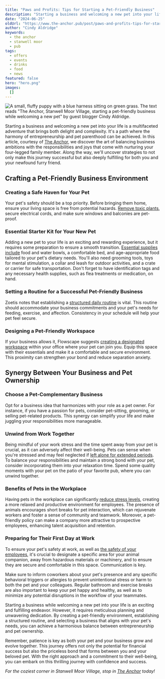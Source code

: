 ```yaml
---
title: "Paws and Profits: Tips for Starting a Pet-Friendly Business"
description: "Starting a business and welcoming a new pet into your life is a multifaceted adventure that brings both delight and complexity. It's a path where the harmony of entrepreneurship and pet parenthood can be achieved. In this article, courtesy of The Anchor, we discover the art of balancing business ambitions with the responsibilities and joys that come with nurturing your four-legged family member. Along the way, we'll uncover strategies to not only make this journey successful but also deeply fulf"
date: "2024-06-25"
oldUrl: "https://www.the-anchor.pub/post/paws-and-profits-tips-for-starting-a-pet-friendly-"
author: "Cindy Aldridge"
keywords:
  - the anchor
  - stanwell moor
  - pub
tags:
  - offers
  - events
  - drinks
  - food
  - news
featured: false
hero: "hero.png"
images:
  []
---
```


  

![A small, fluffy puppy with a blue harness sitting on green grass. The text reads "The Anchor, Stanwell Moor Village, starting a pet-friendly business while welcoming a new pet" by guest blogger Cindy Aldridge.](/content/blog/paws-and-profits-tips-for-starting-a-pet-friendly-/hero.png)

  

Starting a business and welcoming a new pet into your life is a multifaceted adventure that brings both delight and complexity. It's a path where the harmony of entrepreneurship and pet parenthood can be achieved. In this article, courtesy of [The Anchor](https://www.the-anchor.pub/), we discover the art of balancing business ambitions with the responsibilities and joys that come with nurturing your four-legged family member. Along the way, we'll uncover strategies to not only make this journey successful but also deeply fulfilling for both you and your newfound furry friend.

  

## **Crafting a Pet-Friendly Business Environment**

  

### **Creating a Safe Haven for Your Pet**

Your pet's safety should be a top priority. Before bringing them home, ensure your living space is free from potential hazards. [Remove toxic plants](https://www.bluecross.org.uk/advice/dog/health-and-injuries/plants-poisonous-to-dogs), secure electrical cords, and make sure windows and balconies are pet-proof.

  

### **Essential Starter Kit for Your New Pet**

Adding a new pet to your life is an exciting and rewarding experience, but it requires some preparation to ensure a smooth transition. [Essential supplies include](https://www.nylabone.com/dog101/checklist-of-dog-supplies-for-your-new-fur-kid) food and water bowls, a comfortable bed, and age-appropriate food tailored to your pet's dietary needs. You'll also need grooming tools, toys for mental stimulation, a collar and leash for outdoor activities, and a crate or carrier for safe transportation. Don't forget to have identification tags and any necessary health supplies, such as flea treatments or medication, on hand.

  

### **Setting a Routine for a Successful Pet-Friendly Business**

Zoetis notes that establishing a [structured daily routine](https://www.zoetispetcare.com/blog/article/importance-routine-cat-dog) is vital. This routine should accommodate your business commitments and your pet's needs for feeding, exercise, and affection. Consistency in your schedule will help your pet feel secure.

  

### **Designing a Pet-Friendly Workspace**

If your business allows it, Flowscape suggests [creating a designated workspace](https://flowscapesolutions.com/blog/guide-on-how-to-create-a-dog-friendly-office-space) within your office where your pet can join you. Equip this space with their essentials and make it a comfortable and secure environment. This proximity can strengthen your bond and reduce separation anxiety.

  

## **Synergy Between Your Business and Pet Ownership**

  

### **Choose a Pet-Complementary Business**

Opt for a business idea that harmonizes with your role as a pet owner. For instance, if you have a passion for pets, consider pet-sitting, grooming, or selling pet-related products. This synergy can simplify your life and make juggling your responsibilities more manageable.

  

### **Unwind from Work Together**

Being mindful of your work stress and the time spent away from your pet is crucial, as it can adversely affect their well-being. Pets can sense when you're stressed and may feel neglected if [left alone for extended periods](https://www.zenbusiness.com/blog/how-your-work-stress-can-rub-off-on-your-furry-friend/). To balance your responsibilities and maintain a strong bond with your pet, consider incorporating them into your relaxation time. Spend some quality moments with your pet on the patio of your favorite pub, where you can unwind together.

  

### **Benefits of Pets in the Workplace**

Having pets in the workplace can significantly [reduce stress levels](https://www.heart.org/en/healthy-living/healthy-bond-for-life-pets/pets-as-coworkers/pets-and-mental-health), creating a more relaxed and productive environment for employees. The presence of animals encourages short breaks for pet interaction, which can rejuvenate workers and foster a sense of community and teamwork. Moreover, a pet-friendly policy can make a company more attractive to prospective employees, enhancing talent acquisition and retention.

  

### **Preparing for Their First Day at Work**

To ensure your pet's safety at work, as well as [the safety of your employees](https://www.warnergoodman.co.uk/site/blog/news/pets-in-the-workplace), it's crucial to designate a specific area for your animal companion, away from hazardous materials or machinery, and to ensure they are secure and comfortable in this space. Communication is key.

  

Make sure to inform coworkers about your pet's presence and any specific behavioral triggers or allergies to prevent unintentional stress or harm to both the pet and your colleagues. Regular bathroom and exercise breaks are also important to keep your pet happy and healthy, as well as to minimize any potential disruptions in the workflow of your teammates.

  

Starting a business while welcoming a new pet into your life is an exciting and fulfilling endeavor. However, it requires meticulous planning and unwavering dedication. By creating a pet-friendly environment, establishing a structured routine, and selecting a business that aligns with your pet's needs, you can achieve a harmonious balance between entrepreneurship and pet ownership.

  

Remember, patience is key as both your pet and your business grow and evolve together. This journey offers not only the potential for financial success but also the priceless bond that forms between you and your beloved pet. With the right approach and a commitment to their well-being, you can embark on this thrilling journey with confidence and success.

  

_For the coziest corner in Stanwell Moor Village, stop in_ [_The Anchor_](https://www.the-anchor.pub/) _today!_
